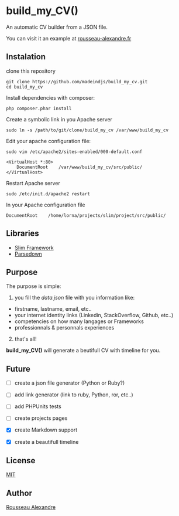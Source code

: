build_my_CV()
=============

An automatic CV builder from a JSON file.

You can visit it an example at [rousseau-alexandre.fr](http://rousseau-alexandre.fr)

Instalation
-----------

clone this repository 

    git clone https://github.com/madeindjs/build_my_cv.git
    cd build_my_cv


Install dependencies with composer:

    php composer.phar install

Create a symbolic link in you Apache server

    sudo ln -s /path/to/git/clone/build_my_cv /var/www/build_my_cv

Edit your apache configuration file:

    sudo vim /etc/apache2/sites-enabled/000-default.conf

    <VirtualHost *:80>
        DocumentRoot    /var/www/build_my_cv/src/public/
    </VirtualHost>

Restart Apache server

    sudo /etc/init.d/apache2 restart

In your Apache configuration file

    DocumentRoot    /home/lorna/projects/slim/project/src/public/


Libraries
---------

* [Slim Framework](http://www.slimframework.com/)
* [Parsedown](https://github.com/erusev/parsedown)

Purpose
-------

The purpose is simple:

1. you fill the *data.json* file with you information like:
  * firstname, lastname, email, etc..
  * your internet identity links (Linkedin, StackOverflow, Github, etc..)
  * competencies on how many langages or Frameworks
  * professionnals & personnals experiences
2. that's all!

**build_my_CV()** will generate a beutifull CV with timeline for you.


Future
------

* [ ] create a json file generator (Python or Ruby?)
* [ ] add link generator (link to ruby, Python, ror, etc..)
* [ ] add PHPUnits tests
* [ ] create projects pages
* [x] create Markdown support 
* [x] create a beautifull timeline 


License
-----------

[MIT](https://opensource.org/licenses/MIT)


Author
----------

[Rousseau Alexandre](https://github.com/madeindjs)
